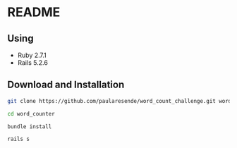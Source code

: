 # README

## Using
- Ruby 2.7.1
- Rails 5.2.6

## Download and Installation

```sh
git clone https://github.com/paularesende/word_count_challenge.git word_counter
```

```sh
cd word_counter
```

```sh
bundle install
```

```sh
rails s
```

